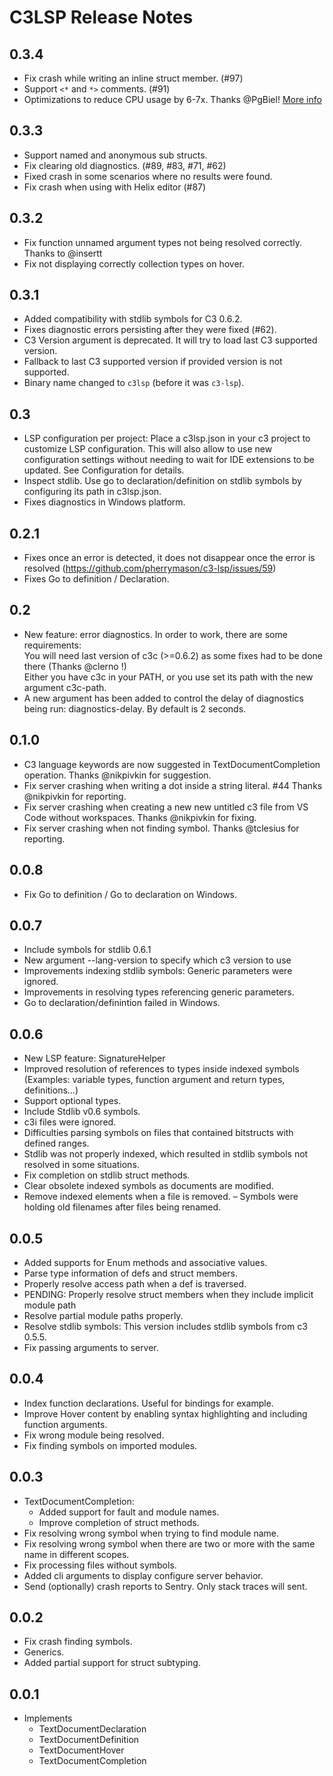 # C3LSP Release Notes

## 0.3.4
- Fix crash while writing an inline struct member. (#97)
- Support `<*` and `*>` comments. (#91)
- Optimizations to reduce CPU usage by 6-7x. Thanks @PgBiel! [More info](https://github.com/pherrymason/c3-lsp/pull/99)  

## 0.3.3
- Support named and anonymous sub structs.
- Fix clearing old diagnostics. (#89, #83, #71, #62)
- Fixed crash in some scenarios where no results were found.
- Fix crash when using with Helix editor (#87)

## 0.3.2

- Fix function unnamed argument types not being resolved correctly. Thanks to @insertt
- Fix not displaying correctly collection types on hover.

## 0.3.1

- Added compatibility with stdlib symbols for C3 0.6.2.
- Fixes diagnostic errors persisting after they were fixed (#62).
- C3 Version argument is deprecated. It will try to load last C3 supported version.
- Fallback to last C3 supported version if provided version is not supported.
- Binary name changed to `c3lsp` (before it was `c3-lsp`).

## 0.3

- LSP configuration per project: Place a c3lsp.json in your c3 project to customize LSP configuration. This will also allow to use new configuration settings without needing to wait for IDE extensions to be updated. See Configuration for details.
- Inspect stdlib. Use go to declaration/definition on stdlib symbols by configuring its path in c3lsp.json.
- Fixes diagnostics in Windows platform.

## 0.2.1

- Fixes once an error is detected, it does not disappear once the error is resolved (https://github.com/pherrymason/c3-lsp/issues/59)
- Fixes Go to definition / Declaration.

## 0.2

- New feature: error diagnostics. 
  In order to work, there are some requirements:  
  You will need last version of c3c (>=0.6.2) as some fixes had to be done there (Thanks @clerno !)  
  Either you have c3c in your PATH, or you use set its path with the new argument c3c-path.
- A new argument has been added to control the delay of diagnostics being run: diagnostics-delay. By default is 2 seconds.

## 0.1.0

- C3 language keywords are now suggested in TextDocumentCompletion operation. Thanks @nikpivkin for suggestion.
- Fix server crashing when writing a dot inside a string literal. #44 Thanks @nikpivkin for reporting.
- Fix server crashing when creating a new new untitled c3 file from VS Code without workspaces. Thanks @nikpivkin for fixing.
- Fix server crashing when not finding symbol. Thanks @tclesius for reporting.

## 0.0.8

- Fix Go to definition / Go to declaration on Windows.

## 0.0.7

- Include symbols for stdlib 0.6.1
- New argument --lang-version to specify which c3 version to use
- Improvements indexing stdlib symbols: Generic parameters were ignored.
- Improvements in resolving types referencing generic parameters.
- Go to declaration/definintion failed in Windows.

## 0.0.6
- New LSP feature: SignatureHelper
- Improved resolution of references to types inside indexed symbols (Examples: variable types, function argument and return types, definitions...)
- Support optional types.
- Include Stdlib v0.6 symbols.
- c3i files were ignored.
- Difficulties parsing symbols on files that contained bitstructs with defined ranges.
- Stdlib was not properly indexed, which resulted in stdlib symbols not resolved in some situations.
- Fix completion on stdlib struct methods.
- Clear obsolete indexed symbols as documents are modified.
- Remove indexed elements when a file is removed.
– Symbols were holding old filenames after files being renamed.

## 0.0.5
- Added supports for Enum methods and associative values.
- Parse type information of defs and struct members.
- Properly resolve access path when a def is traversed.
- PENDING: Properly resolve struct members when they include implicit module path
- Resolve partial module paths properly.
- Resolve stdlib symbols: This version includes stdlib symbols from c3 0.5.5.
- Fix passing arguments to server.

## 0.0.4
- Index function declarations. Useful for bindings for example.
- Improve Hover content by enabling syntax highlighting and including function arguments.
- Fix wrong module being resolved.
- Fix finding symbols on imported modules.

## 0.0.3
- TextDocumentCompletion:
  - Added support for fault and module names.
  - Improve completion of struct methods.
- Fix resolving wrong symbol when trying to find module name.
- Fix resolving wrong symbol when there are two or more with the same name in different scopes.
- Fix processing files without symbols.
- Added cli arguments to display configure server behavior.
- Send (optionally) crash reports to Sentry. Only stack traces will sent.

## 0.0.2
- Fix crash finding symbols.
- Generics.
- Added partial support for struct subtyping.

## 0.0.1
- Implements 
  - TextDocumentDeclaration
  - TextDocumentDefinition
  - TextDocumentHover
  - TextDocumentCompletion

